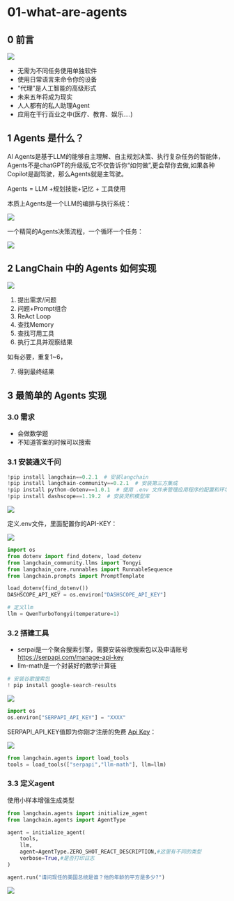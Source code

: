 # 01-what-are-agents

## 0 前言



![](https://my-img.javaedge.com.cn/javaedge-blog/2024/06/c21f39493b86912da7fdb049694e5b9b.png)

- 无需为不同任务使用单独软件
- 使用日常语言来命令你的设备
- “代理”是人工智能的高级形式
- 未来五年将成为现实
- 人人都有的私人助理Agent
- 应用在干行百业之中(医疗、教育、娱乐....)

## 1 Agents 是什么？

Al Agents是基于LLM的能够自主理解、自主规划决策、执行复杂任务的智能体，Agents不是chatGPT的升级版,它不仅告诉你“如何做”,更会帮你去做,如果各种Copilot是副驾驶，那么Agents就是主驾驶。

Agents = LLM +规划技能+记忆 + 工具使用

本质上Agents是一个LLM的编排与执行系统：

![](https://my-img.javaedge.com.cn/javaedge-blog/2024/06/56daeed79e2fb6bbd2d9e4c0347a782f.png)

一个精简的Agents决策流程，一个循环一个任务：

![](https://my-img.javaedge.com.cn/javaedge-blog/2024/06/fea623b624eddc2e7b1ee3f60d0f7b5a.png)

## 2 LangChain 中的 Agents 如何实现



![](https://my-img.javaedge.com.cn/javaedge-blog/2024/06/9ed02986c9dcabe95a86d2d9588aed47.png)

1. 提出需求/问题
2. 问题+Prompt组合
3. ReAct Loop
4. 查找Memory
5. 查找可用工具
6. 执行工具并观察结果

如有必要，重复1~6，

7. 得到最终结果

## 3 最简单的 Agents 实现

### 3.0 需求

- 会做数学题
- 不知道答案的时候可以搜索

### 3.1 安装通义千问

```python
!pip install langchain==0.2.1  # 安装langchain
!pip install langchain-community==0.2.1  # 安装第三方集成
!pip install python-dotenv==1.0.1  # 使用 .env 文件来管理应用程序的配置和环境变量
!pip install dashscope==1.19.2  # 安装灵积模型库
```

![](https://my-img.javaedge.com.cn/javaedge-blog/2024/06/761d6829d32ea4e43bb6146394ced29c.png)

定义.env文件，里面配置你的API-KEY：

![](https://my-img.javaedge.com.cn/javaedge-blog/2024/06/1020b35cc89abc89e50578568590b9f3.png)

```python
import os
from dotenv import find_dotenv, load_dotenv
from langchain_community.llms import Tongyi
from langchain_core.runnables import RunnableSequence
from langchain.prompts import PromptTemplate

load_dotenv(find_dotenv())
DASHSCOPE_API_KEY = os.environ["DASHSCOPE_API_KEY"]
```

```python
# 定义llm
llm = QwenTurboTongyi(temperature=1)
```

### 3.2 搭建工具

- serpai是一个聚合搜索引擎，需要安装谷歌搜索包以及申请账号 https://serpapi.com/manage-api-key
- llm-math是一个封装好的数学计算链

```python
# 安装谷歌搜索包
! pip install google-search-results
```

![](https://my-img.javaedge.com.cn/javaedge-blog/2024/06/9cf06b6e257d377ee3d1c7987dbc40fe.png)

```python
import os 
os.environ["SERPAPI_API_KEY"] = "XXXX"
```

SERPAPI_API_KEY值即为你刚才注册的免费 [Api Key](https://serpapi.com/manage-api-key)：

![](https://my-img.javaedge.com.cn/javaedge-blog/2024/06/f542ad9ee1ff6109312cef768fed65f3.png)

```python
from langchain.agents import load_tools
tools = load_tools(["serpapi","llm-math"], llm=llm)
```

### 3.3 定义agent

使用小样本增强生成类型

```python
from langchain.agents import initialize_agent
from langchain.agents import AgentType

agent = initialize_agent(
    tools,
    llm,
    agent=AgentType.ZERO_SHOT_REACT_DESCRIPTION,#这里有不同的类型
    verbose=True,#是否打印日志
)
```

```python
agent.run("请问现任的美国总统是谁？他的年龄的平方是多少?")
```

![](https://my-img.javaedge.com.cn/javaedge-blog/2024/06/d8f668075ede40afe29985298b109237.png)